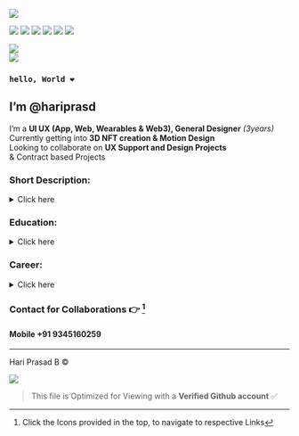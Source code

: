  ![](https://i.ibb.co/10dSgyL/image-8.png) <br>
 
[![](https://i.ibb.co/4SGzBnh/image-1.png)](https://www.facebook.com/hriprasd)
[![](https://i.ibb.co/bJgKQ6Q/image-2.png)](https://instagram.com/haripras.d)
[![](https://i.ibb.co/ByBZstv/image-3.png)](https://wa.me/c/919345160259)
[![](https://i.ibb.co/W5gb76p/image-4.png)](https://www.behance.net/hariprasd)
[![](https://i.ibb.co/D4zjv6H/image-5.png)](https://twitter.com/haripras_d)
[![](https://i.ibb.co/K002Xwc/image-7.png)](https://www.linkedin.com/in/hari-prasd/)
<br>

[![](https://i.ibb.co/CQsvwx8/Group-37.png)](https://drive.google.com/drive/folders/14ikSuvyYcKh3odfntSc-SAc77GHmYFGX?usp=sharing)<br>
[![](https://i.ibb.co/q15prKr/Group-38.png)](https://drive.google.com/file/d/12wljs3wGMBA10BSnOCEtHpR1ZvXcyWh6/view?usp=sharing)
### `hello, World ❤️`<br>
## I’m **@hariprasd** <br>
 I’m a **UI UX (App, Web, Wearables & Web3), General Designer** *(3years)* <br>
 Currently getting into **3D NFT creation & Motion Design** <br>
 Looking to collaborate on **UX Support and Design Projects** <br>
 & Contract based Projects

### **Short Description:** <br>
<details><summary>Click here</summary>

- I have *4 years* of field experience and I have contributed to *15+ startups* in their growth<br>
- I always loved to *collaborate with the budding businesses & small scale startups*<br>
- I have *3 year* experience in *UIUX Design* and I have *audited the Google's Professional Course on UXD*<br>
- I am professional with *Figma, XD, Photoshop, Illustrator, Blender, InDesign, and a intermediatory level programming* <br><br>

</details>

### **Education:** <br>
<details><summary>Click here</summary>
 
```mermaid
graph TD;
    MiltonMatriculationSchool-SSLC-->RKShreeRangammalKalviNilayam-HSC;
    RKShreeRangammalKalviNilayam-HSC-->AhaliaSchoolOfEngineeringAndTechnology-B.Tech;
```
</details>

### **Career:** <br>
<details><summary>Click here</summary>
 
```mermaid
graph TD;
    ImageEditor&Designer-2019-20-->FreelanceDesigner-2020-21;
    FreelanceDesigner-2020-21-->UIUX-Designer-Incus.inc;
```
</details>
 
### **Contact for Collaborations 👉** [^1] <br>
[^1]: Click the Icons provided in the top, to navigate to respective Links 
#### Mobile +91 9345160259

------
Hari Prasad B © <br>

[![](https://i.ibb.co/N6429RC/HP-digital-Sign-white-1.png#gh-dark-mode-only)](#) <br>



>This file is Optimized for Viewing with a **Verified Github account** ✅

